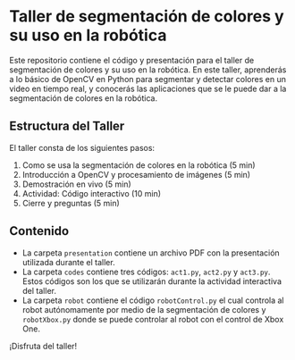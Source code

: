 # Taller de segmentación de colores y su uso en la robótica

Este repositorio contiene el código y presentación para el taller de segmentación de colores y su uso en la robótica. En este taller, aprenderás a lo básico de OpenCV en Python para segmentar y detectar colores en un video en tiempo real, y conocerás las aplicaciones que se le puede dar a la segmentación de colores en la robótica.

## Estructura del Taller

El taller consta de los siguientes pasos:

1. Como se usa la segmentación de colores en la robótica (5 min)
2. Introducción a OpenCV y procesamiento de imágenes (5 min)
3. Demostración en vivo (5 min)
4. Actividad: Código interactivo (10 min)
5. Cierre y preguntas (5 min)

## Contenido

- La carpeta `presentation` contiene un archivo PDF con la presentación utilizada durante el taller.
- La carpeta `codes` contiene tres códigos: `act1.py`, `act2.py` y `act3.py`. Estos códigos son los que se utilizarán durante la actividad interactiva del taller.
- La carpeta `robot` contiene el código `robotControl.py` el cual controla al robot autónomamente por medio de la segmentación de colores y `robotXbox.py` donde se puede controlar al robot con el control de Xbox One.

¡Disfruta del taller!
